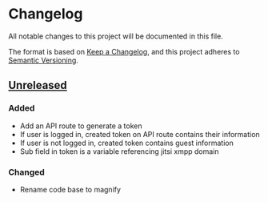 # Changelog

All notable changes to this project will be documented in this file.

The format is based on [Keep a Changelog](https://keepachangelog.com/en/1.0.0),
and this project adheres to
[Semantic Versioning](https://semver.org/spec/v2.0.0.html).

## [Unreleased]

### Added

- Add an API route to generate a token
- If user is logged in, created token on API route contains their information
- If user is not logged in, created token contains guest information
- Sub field in token is a variable referencing jitsi xmpp domain

### Changed

- Rename code base to magnify

[unreleased]: https://github.com/openfun/jitsi-magnify
